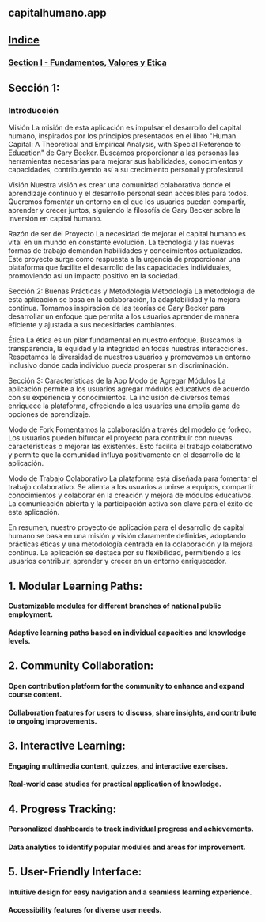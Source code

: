 ## capitalhumano.app

## [ Indice ](#indice)
### [Section I - Fundamentos, Valores y Etica ](#seccion-I)

## Sección 1:
### Introducción
Misión
La misión de esta aplicación es impulsar el desarrollo del capital humano, inspirados por los principios presentados en el libro "Human Capital: A Theoretical and Empirical Analysis, with Special Reference to Education" de Gary Becker. Buscamos proporcionar a las personas las herramientas necesarias para mejorar sus habilidades, conocimientos y capacidades, contribuyendo así a su crecimiento personal y profesional.

Visión
Nuestra visión es crear una comunidad colaborativa donde el aprendizaje continuo y el desarrollo personal sean accesibles para todos. Queremos fomentar un entorno en el que los usuarios puedan compartir, aprender y crecer juntos, siguiendo la filosofía de Gary Becker sobre la inversión en capital humano.

Razón de ser del Proyecto
La necesidad de mejorar el capital humano es vital en un mundo en constante evolución. La tecnología y las nuevas formas de trabajo demandan habilidades y conocimientos actualizados. Este proyecto surge como respuesta a la urgencia de proporcionar una plataforma que facilite el desarrollo de las capacidades individuales, promoviendo así un impacto positivo en la sociedad.

Sección 2: Buenas Prácticas y Metodología
Metodología
La metodología de esta aplicación se basa en la colaboración, la adaptabilidad y la mejora continua. Tomamos inspiración de las teorías de Gary Becker para desarrollar un enfoque que permita a los usuarios aprender de manera eficiente y ajustada a sus necesidades cambiantes.

Ética
La ética es un pilar fundamental en nuestro enfoque. Buscamos la transparencia, la equidad y la integridad en todas nuestras interacciones. Respetamos la diversidad de nuestros usuarios y promovemos un entorno inclusivo donde cada individuo pueda prosperar sin discriminación.

Sección 3: Características de la App
Modo de Agregar Módulos
La aplicación permite a los usuarios agregar módulos educativos de acuerdo con su experiencia y conocimientos. La inclusión de diversos temas enriquece la plataforma, ofreciendo a los usuarios una amplia gama de opciones de aprendizaje.

Modo de Fork
Fomentamos la colaboración a través del modelo de forkeo. Los usuarios pueden bifurcar el proyecto para contribuir con nuevas características o mejorar las existentes. Esto facilita el trabajo colaborativo y permite que la comunidad influya positivamente en el desarrollo de la aplicación.

Modo de Trabajo Colaborativo
La plataforma está diseñada para fomentar el trabajo colaborativo. Se alienta a los usuarios a unirse a equipos, compartir conocimientos y colaborar en la creación y mejora de módulos educativos. La comunicación abierta y la participación activa son clave para el éxito de esta aplicación.

En resumen, nuestro proyecto de aplicación para el desarrollo de capital humano se basa en una misión y visión claramente definidas, adoptando prácticas éticas y una metodología centrada en la colaboración y la mejora continua. La aplicación se destaca por su flexibilidad, permitiendo a los usuarios contribuir, aprender y crecer en un entorno enriquecedor.

## 1. Modular Learning Paths:

####  Customizable modules for different branches of national public employment.
####  Adaptive learning paths based on individual capacities and knowledge levels.

## 2. Community Collaboration:

#### Open contribution platform for the community to enhance and expand course content.
#### Collaboration features for users to discuss, share insights, and contribute to ongoing improvements.
## 3. Interactive Learning:

#### Engaging multimedia content, quizzes, and interactive exercises.
#### Real-world case studies for practical application of knowledge.
## 4. Progress Tracking:

#### Personalized dashboards to track individual progress and achievements.
#### Data analytics to identify popular modules and areas for improvement.
## 5. User-Friendly Interface:

#### Intuitive design for easy navigation and a seamless learning experience.
#### Accessibility features for diverse user needs.
